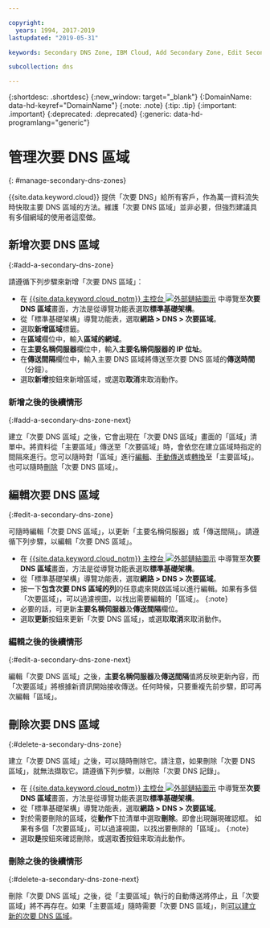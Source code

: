 ```yaml
---

copyright:
  years: 1994, 2017-2019
lastupdated: "2019-05-31"

keywords: Secondary DNS Zone, IBM Cloud, Add Secondary Zone, Edit Secondary Zone, Delete Secondary Zone, primary DNS Zones

subcollection: dns

---
```



{:shortdesc: .shortdesc}
{:new_window: target="_blank"}
{:DomainName: data-hd-keyref="DomainName"}
{:note: .note}
{:tip: .tip}
{:important: .important}
{:deprecated: .deprecated}
{:generic: data-hd-programlang="generic"}


# 管理次要 DNS 區域
{: #manage-secondary-dns-zones}

{{site.data.keyword.cloud}} 提供「次要 DNS」給所有客戶，作為萬一資料流失時快取主要 DNS 區域的方法。維護「次要 DNS 區域」並非必要，但強烈建議具有多個網域的使用者這麼做。 


## 新增次要 DNS 區域
{:#add-a-secondary-dns-zone}

請遵循下列步驟來新增「次要 DNS 區域」：

* 在 [{{site.data.keyword.cloud_notm}} 主控台 ![外部鏈結圖示](../../icons/launch-glyph.svg "外部鏈結圖示")](https://{DomainName}/) 中導覽至**次要 DNS 區域**畫面，方法是從導覽功能表選取**標準基礎架構**。 
* 從「標準基礎架構」導覽功能表，選取**網路 > DNS > 次要區域**。
* 選取**新增區域**標籤。
* 在**區域**欄位中，輸入**區域的網域**。
* 在**主要名稱伺服器**欄位中，輸入**主要名稱伺服器的 IP 位址**。
* 在**傳送間隔**欄位中，輸入主要 DNS 區域將傳送至次要 DNS 區域的**傳送時間**（分鐘）。
* 選取**新增**按鈕來新增區域，或選取**取消**來取消動作。

### 新增之後的後續情形
{:#add-a-secondary-dns-zone-next}

建立「次要 DNS 區域」之後，它會出現在「次要 DNS 區域」畫面的「區域」清單中。將資料從「主要區域」傳送至「次要區域」時，會依您在建立區域時指定的間隔來進行。您可以隨時對「區域」進行[編輯](#edit-a-secondary-dns-zone)、[手動傳送](/docs/infrastructure/dns?topic=dns-make-a-manual-zone-transfer-for-a-secondary-dns-zone)或[轉換](/docs/infrastructure/dns?topic=dns-convert-a-secondary-dns-zone-to-a-primary-zone)至「主要區域」。也可以隨時[刪除](#delete-a-secondary-dns-zone)「次要 DNS 區域」。

## 編輯次要 DNS 區域
{:#edit-a-secondary-dns-zone}

可隨時編輯「次要 DNS 區域」，以更新「主要名稱伺服器」或「傳送間隔」。請遵循下列步驟，以編輯「次要 DNS 區域」。

* 在 [{{site.data.keyword.cloud_notm}} 主控台 ![外部鏈結圖示](../../icons/launch-glyph.svg "外部鏈結圖示")](https://{DomainName}/) 中導覽至**次要 DNS 區域**畫面，方法是從導覽功能表選取**標準基礎架構**。 
* 從「標準基礎架構」導覽功能表，選取**網路 > DNS > 次要區域**。
* 按一下**包含次要 DNS 區域的列**的任意處來開啟區域以進行編輯。如果有多個「次要區域」，可以過濾視圖，以找出需要編輯的「區域」。
  {:note}  
* 必要的話，可更新**主要名稱伺服器**及**傳送間隔**欄位。
* 選取**更新**按鈕來更新「次要 DNS 區域」，或選取**取消**來取消動作。

### 編輯之後的後續情形
{:#edit-a-secondary-dns-zone-next}

編輯「次要 DNS 區域」之後，**主要名稱伺服器**及**傳送間隔**值將反映更新內容，而「次要區域」將根據新資訊開始接收傳送。任何時候，只要重複先前步驟，即可再次編輯「區域」。

## 刪除次要 DNS 區域
{:#delete-a-secondary-dns-zone}

建立「次要 DNS 區域」之後，可以隨時刪除它。請注意，如果刪除「次要 DNS 區域」，就無法擷取它。請遵循下列步驟，以刪除「次要 DNS 記錄」。

 * 在 [{{site.data.keyword.cloud_notm}} 主控台 ![外部鏈結圖示](../../icons/launch-glyph.svg "外部鏈結圖示")](https://{DomainName}/) 中導覽至**次要 DNS 區域**畫面，方法是從導覽功能表選取**標準基礎架構**。 
* 從「標準基礎架構」導覽功能表，選取**網路 > DNS > 次要區域**。
* 對於需要刪除的區域，從**動作**下拉清單中選取**刪除**。即會出現蹦現確認框。
  如果有多個「次要區域」，可以過濾視圖，以找出要刪除的「區域」。
  {:note}
* 選取**是**按鈕來確認刪除，或選取**否**按鈕來取消此動作。

### 刪除之後的後續情形
{:#delete-a-secondary-dns-zone-next}

刪除「次要 DNS 區域」之後，從「主要區域」執行的自動傳送將停止，且「次要區域」將不再存在。如果「主要區域」隨時需要「次要 DNS 區域」，則[可以建立新的次要 DNS 區域](#add-a-secondary-dns-zone)。
